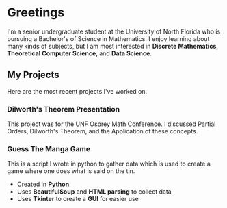 # Greetings

I'm a senior undergraduate student at the University of North Florida who is pursuing a Bachelor's of Science in Mathematics. I enjoy learning about many kinds of subjects, but I am most interested in **Discrete Mathematics**, **Theoretical Computer Science**, and **Data Science**. 

## My Projects

Here are the most recent projects I've worked on.

### Dilworth's Theorem Presentation
This project was for the UNF Osprey Math Conference. I discussed Partial Orders, Dilworth's Theorem, and the Application of these concepts.


### Guess The Manga Game
This is a script I wrote in python to gather data which is used to create a game where one does what is said on the tin.
+ Created in **Python**
+ Uses **BeautifulSoup** and **HTML parsing** to collect data
+ Uses **Tkinter** to create a **GUI** for easier use
